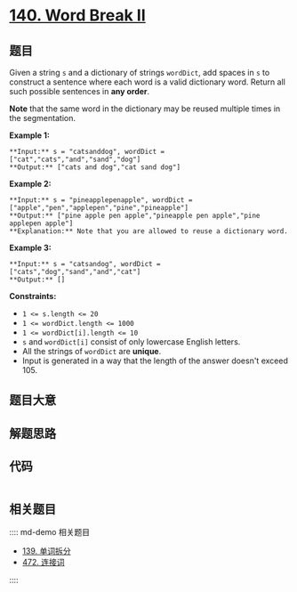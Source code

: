 # [140. Word Break II](https://leetcode.com/problems/word-break-ii)

## 题目

Given a string `s` and a dictionary of strings `wordDict`, add spaces in `s`
to construct a sentence where each word is a valid dictionary word. Return all
such possible sentences in **any order**.

**Note** that the same word in the dictionary may be reused multiple times in
the segmentation.



**Example 1:**

    
    
    **Input:** s = "catsanddog", wordDict = ["cat","cats","and","sand","dog"]
    **Output:** ["cats and dog","cat sand dog"]
    

**Example 2:**

    
    
    **Input:** s = "pineapplepenapple", wordDict = ["apple","pen","applepen","pine","pineapple"]
    **Output:** ["pine apple pen apple","pineapple pen apple","pine applepen apple"]
    **Explanation:** Note that you are allowed to reuse a dictionary word.
    

**Example 3:**

    
    
    **Input:** s = "catsandog", wordDict = ["cats","dog","sand","and","cat"]
    **Output:** []
    



**Constraints:**

  * `1 <= s.length <= 20`
  * `1 <= wordDict.length <= 1000`
  * `1 <= wordDict[i].length <= 10`
  * `s` and `wordDict[i]` consist of only lowercase English letters.
  * All the strings of `wordDict` are **unique**.
  * Input is generated in a way that the length of the answer doesn't exceed 105.


## 题目大意

## 解题思路

## 代码

```javascript

```

## 相关题目

:::: md-demo 相关题目
- [139. 单词拆分](https://leetcode.com/problems/word-break)
- [472. 连接词](https://leetcode.com/problems/concatenated-words)

::::
